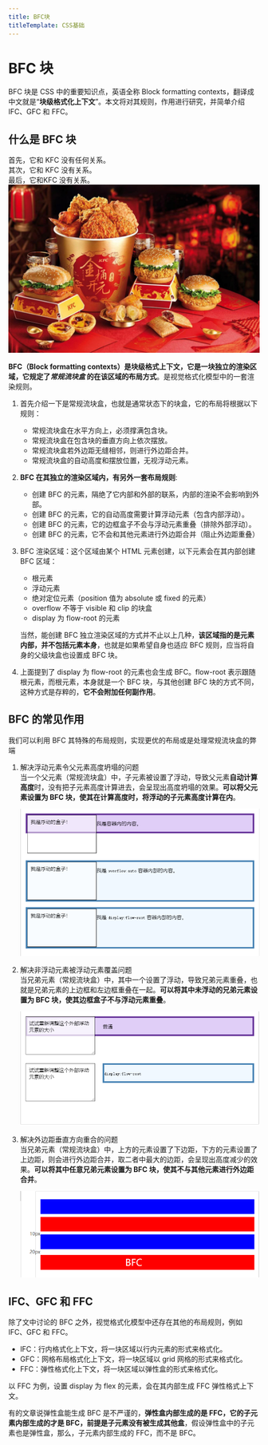 ```yaml
---
title: BFC块
titleTemplate: CSS基础
---
```

# BFC 块
BFC 块是 CSS 中的重要知识点，英语全称 Block formatting contexts，翻译成中文就是“**块级格式化上下文**”。本文将对其规则，作用进行研究，并简单介绍 IFC、GFC 和 FFC。

## 什么是 BFC 块
首先，它和 KFC 没有任何关系。  
其次，它和 KFC 没有关系。  
最后，它和KFC 没有关系。
![KFC](assets/KFC.png "KFC")

**BFC（Block formatting contexts）是块级格式上下文，它是一块独立的渲染区域，它规定了*常规流块盒* 的在该区域的布局方式**。是视觉格式化模型中的一套渲染规则。

1. 首先介绍一下是常规流块盒，也就是通常状态下的块盒，它的布局将根据以下规则：
   - 常规流块盒在水平方向上，必须撑满包含块。
   - 常规流块盒在包含块的垂直方向上依次摆放。
   - 常规流块盒若外边距无缝相邻，则进行外边距合并。
   - 常规流块盒的自动高度和摆放位置，无视浮动元素。
2. **BFC 在其独立的渲染区域内，有另外一套布局规则**:
   - 创建 BFC 的元素，隔绝了它内部和外部的联系，内部的渲染不会影响到外部。
   - 创建 BFC 的元素，它的自动高度需要计算浮动元素（包含内部浮动）。
   - 创建 BFC 的元素，它的边框盒子不会与浮动元素重叠（排除外部浮动）。
   - 创建 BFC 的元素，它不会和其他元素进行外边距合并（阻止外边距重叠）
3. BFC 渲染区域：这个区域由某个 HTML 元素创建，以下元素会在其内部创建 BFC 区域：
   - 根元素
   - 浮动元素
   - 绝对定位元素（position 值为 absolute 或 fixed 的元素）
   - overflow 不等于 visible 和 clip 的块盒 
   - display 为 flow-root 的元素  

    当然，能创建 BFC 独立渲染区域的方式并不止以上几种，**该区域指的是元素内部，并不包括元素本身**，也就是如果希望自身也适应 BFC 规则，应当将自身的父级块盒也设置成 BFC 块。
4. 上面提到了 display 为 flow-root 的元素也会生成 BFC。flow-root 表示跟随根元素，而根元素，本身就是一个 BFC 块，与其他创建 BFC 块的方式不同，这种方式是存粹的，**它不会附加任何副作用**。

## BFC 的常见作用
我们可以利用 BFC 其特殊的布局规则，实现更优的布局或是处理常规流块盒的弊端
1. 解决浮动元素令父元素高度坍塌的问题  
   当一个父元素（常规流块盒）中，子元素被设置了浮动，导致父元素**自动计算高度**时，没有把子元素高度计算进去，会呈现出高度坍塌的效果。**可以将父元素设置为 BFC 块，使其在计算高度时，将浮动的子元素高度计算在内**。

   ![子元素浮动](assets/son-float.png "子元素浮动")
2. 解决非浮动元素被浮动元素覆盖问题  
   当兄弟元素（常规流块盒）中，其中一个设置了浮动，导致兄弟元素重叠，也就是兄弟元素的上边框和左边框重叠在一起。**可以将其中未浮动的兄弟元素设置为 BFC 块，使其边框盒子不与浮动元素重叠**。

   ![外部浮动](assets/out-float.png "外部浮动")
3. 解决外边距垂直方向重合的问题  
   当兄弟元素（常规流块盒）中，上方的元素设置了下边距，下方的元素设置了上边距，则会进行外边距合并，取二者中最大的边距，会呈现出高度减少的效果。**可以将其中任意兄弟元素设置为 BFC 块，使其不与其他元素进行外边距合并**。

   ![外边距](assets/margin.png "外边距")
   
## IFC、GFC 和 FFC
除了文中讨论的 BFC 之外，视觉格式化模型中还存在其他的布局规则，例如 IFC、GFC 和 FFC。
- IFC：行内格式化上下文，将一块区域以行内元素的形式来格式化。
- GFC：网格布局格式化上下文，将一块区域以 grid 网格的形式来格式化。
- FFC：弹性格式化上下文，将一块区域以弹性盒的形式来格式化。

以 FFC 为例，设置 display 为 flex 的元素，会在其内部生成 FFC 弹性格式上下文。

有的文章说弹性盒能生成 BFC 是不严谨的，**弹性盒内部生成的是 FFC，它的子元素内部生成的才是 BFC，前提是子元素没有被生成其他盒**，假设弹性盒中的子元素也是弹性盒，那么，子元素内部生成的 FFC，而不是 BFC。